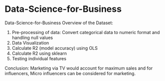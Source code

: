 # Data-Science-for-Business
Data-Science-for-Business
Overview of the Dataset:
1. Pre-processing of data: Convert categorical data to numeric format and handling null values
2. Data Visualization
3. Calculate R2 (model accuracy) using OLS
4. Calculate R2 using sklearn
5. Testing individual features

Conclusion:
Marketing via TV would account for maximum sales and for influencers, Micro influencers can be considered for marketing.
